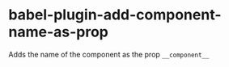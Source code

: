# babel-plugin-add-component-name-as-prop
Adds the name of the component as the prop `__component__`
